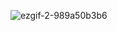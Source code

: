 ![ezgif-2-989a50b3b6](https://github.com/user-attachments/assets/92d7a1c4-104a-4389-b1bb-58ae9ebc7ac5)

